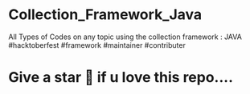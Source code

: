 # Collection_Framework_Java
All Types of Codes on any topic using the collection framework : JAVA      #hacktoberfest
#framework #maintainer #contributer
# Give a star 🌟 if u love this repo....
